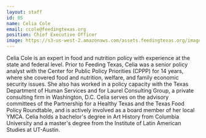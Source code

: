 ```yaml
---
layout: staff
id: 05
name: Celia Cole
email: ccole@feedingtexas.org
position: Chief Executive Officer
image: https://s3-us-west-2.amazonaws.com/assets.feedingtexas.org/images/staff/celia-cole.JPG
---
```


Celia Cole is an expert in food and nutrition policy with experience at the state and federal level.  Prior to Feeding Texas, Celia was a senior policy analyst with the Center for Public Policy Priorities (CPPP) for 14 years, where she covered food and nutrition, welfare, and family economic security issues. She also has worked in a policy capacity with the Texas Department of Human Services and for Laurel Consulting Group, a private consulting firm in Washington, D.C.  Celia serves on the advisory committees of the Partnership for a Healthy Texas and the Texas Food Policy Roundtable, and is actively involved as a board member of her local YMCA. Celia holds a bachelor's degree in Art History from Columbia University and a master's degree from the Institute of Latin American Studies at UT-Austin.
